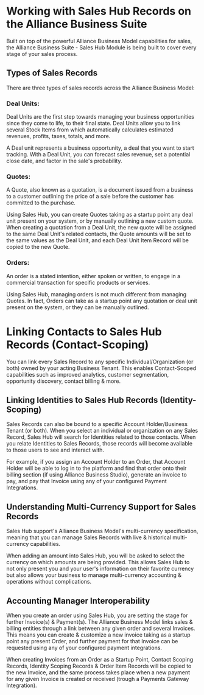 # Working with Sales Hub Records on the Alliance Business Suite

Built on top of the powerful Alliance Business Model capabilities for sales, the Alliance Business Suite - Sales Hub Module is being built to cover every stage of your sales process.

## Types of Sales Records
There are three types of sales records across the Alliance Business Model:

### Deal Units:

Deal Units are the first step towards managing your business opportunities since they come to life, to their final state. Deal Units allow you to link several Stock Items from which automatically calculates estimated revenues, profits, taxes, totals, and more.

A Deal unit represents a business opportunity, a deal that you want to start tracking. With a Deal Unit, you can forecast sales revenue, set a potential close date, and factor in the sale's probability.


### Quotes:
A Quote, also known as a quotation, is a document issued from a business to a customer outlining the price of a sale before the customer has committed to the purchase.

Using Sales Hub, you can create Quotes taking as a startup point any deal unit present on your system, or by manually outlining a new custom quote. When creating a quotation from a Deal Unit, the new quote will be assigned to the same Deal Unit's related contacts, the Quote amounts will be set to the same values as the Deal Unit, and each Deal Unit Item Record will be copied to the new Quote.


### Orders:
An order is a stated intention, either spoken or written, to engage in a commercial transaction for specific products or services.

Using Sales Hub, managing orders is not much different from managing Quotes. In fact, Orders can take as a startup point any quotation or deal unit present on the system, or they can be manually outlined.


# Linking Contacts to Sales Hub Records (Contact-Scoping)
You can link every Sales Record to any specific Individual/Organization (or both) owned by your acting Business Tenant. This enables Contact-Scoped capabilities such as improved analytics, customer segmentation, opportunity discovery, contact billing & more. 


## Linking Identities to Sales Hub Records (Identity-Scoping)
Sales Records can also be bound to a specific Account Holder/Business Tenant (or both). When you select an individual or organization on any Sales Record, Sales Hub will search for Identities related to those contacts. When you relate Identities to Sales Records, those records will become available to those users to see and interact with.

For example, if you assign an Account Holder to an Order, that Account Holder will be able to log in to the platform and find that order onto their billing section (if using Alliance Business Studio), generate an invoice to pay, and pay that Invoice using any of your configured Payment Integrations.


## Understanding Multi-Currency Support for Sales Records 
Sales Hub support's Alliance Business Model's multi-currency specification, meaning that you can manage Sales Records with live & historical multi-currency capabilities.

When adding an amount into Sales Hub, you will be asked to select the currency on which amounts are being provided. This allows Sales Hub to not only present you and your user's information on their favorite currency but also allows your business to manage multi-currency accounting & operations without complications.

## Accounting Manager Interoperability
When you create an order using Sales Hub, you are setting the stage for further Invoice(s) & Payment(s).
The Alliance Business Model links sales & billing entities through a link between any given order and several Invoices. This means you can create & customize a new invoice taking as a startup point any present Order, and further payment for that Invoice can be requested using any of your configured payment integrations.

When creating Invoices from an Order as a Startup Point, Contact Scoping Records, Identity Scoping Records & Order Item Records will be copied to the new Invoice, and the same process takes place when a new payment for any given Invoice is created or received (trough a Payments Gateway Integration). 
